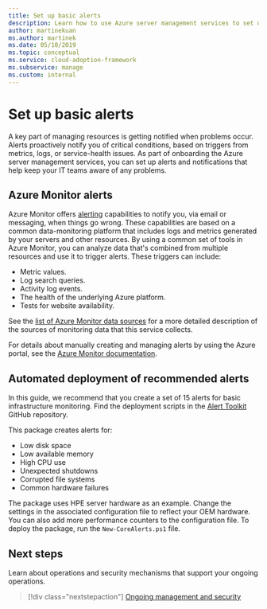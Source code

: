 ```yaml
---
title: Set up basic alerts
description: Learn how to use Azure server management services to set up alerts and notifications that help keep your IT teams aware of any problems.
author: martinekuan
ms.author: martinek
ms.date: 05/10/2019
ms.topic: conceptual
ms.service: cloud-adoption-framework
ms.subservice: manage
ms.custom: internal
---
```


# Set up basic alerts

A key part of managing resources is getting notified when problems occur. Alerts proactively notify you of critical conditions, based on triggers from metrics, logs, or service-health issues. As part of onboarding the Azure server management services, you can set up alerts and notifications that help keep your IT teams aware of any problems.

## Azure Monitor alerts

Azure Monitor offers [alerting](/azure/azure-monitor/alerts/alerts-overview) capabilities to notify you, via email or messaging, when things go wrong. These capabilities are based on a common data-monitoring platform that includes logs and metrics generated by your servers and other resources. By using a common set of tools in Azure Monitor, you can analyze data that's combined from multiple resources and use it to trigger alerts. These triggers can include:

- Metric values.
- Log search queries.
- Activity log events.
- The health of the underlying Azure platform.
- Tests for website availability.

See the [list of Azure Monitor data sources](/azure/azure-monitor/data-sources) for a more detailed description of the sources of monitoring data that this service collects.

For details about manually creating and managing alerts by using the Azure portal, see the [Azure Monitor documentation](/azure/azure-monitor/alerts/alerts-metric).

## Automated deployment of recommended alerts

<!-- docutune:casing "Alert Toolkit" -->

In this guide, we recommend that you create a set of 15 alerts for basic infrastructure monitoring. Find the deployment scripts in the [Alert Toolkit](https://github.com/Microsoft/manageability-toolkits) GitHub repository.

This package creates alerts for:

- Low disk space
- Low available memory
- High CPU use
- Unexpected shutdowns
- Corrupted file systems
- Common hardware failures

The package uses HPE server hardware as an example. Change the settings in the associated configuration file to reflect your OEM hardware. You can also add more performance counters to the configuration file. To deploy the package, run the `New-CoreAlerts.ps1` file.

## Next steps

Learn about operations and security mechanisms that support your ongoing operations.

> [!div class="nextstepaction"]
> [Ongoing management and security](./ongoing-management-overview.md)
